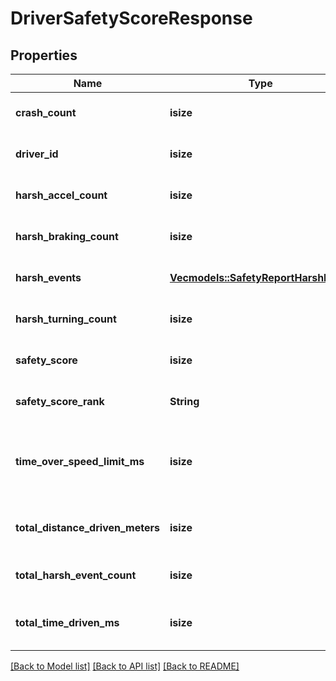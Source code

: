 # DriverSafetyScoreResponse

## Properties
Name | Type | Description | Notes
------------ | ------------- | ------------- | -------------
**crash_count** | **isize** | Crash event count | [optional] [default to None]
**driver_id** | **isize** | Driver ID | [optional] [default to None]
**harsh_accel_count** | **isize** | Harsh acceleration event count | [optional] [default to None]
**harsh_braking_count** | **isize** | Harsh braking event count | [optional] [default to None]
**harsh_events** | [**Vec<models::SafetyReportHarshEvent>**](SafetyReportHarshEvent.md) |  | [optional] [default to None]
**harsh_turning_count** | **isize** | Harsh turning event count | [optional] [default to None]
**safety_score** | **isize** | Safety Score | [optional] [default to None]
**safety_score_rank** | **String** | Safety Score Rank | [optional] [default to None]
**time_over_speed_limit_ms** | **isize** | Amount of time driven over the speed limit in milliseconds | [optional] [default to None]
**total_distance_driven_meters** | **isize** | Total distance driven in meters | [optional] [default to None]
**total_harsh_event_count** | **isize** | Total harsh event count | [optional] [default to None]
**total_time_driven_ms** | **isize** | Amount of time driven in milliseconds | [optional] [default to None]

[[Back to Model list]](../README.md#documentation-for-models) [[Back to API list]](../README.md#documentation-for-api-endpoints) [[Back to README]](../README.md)


